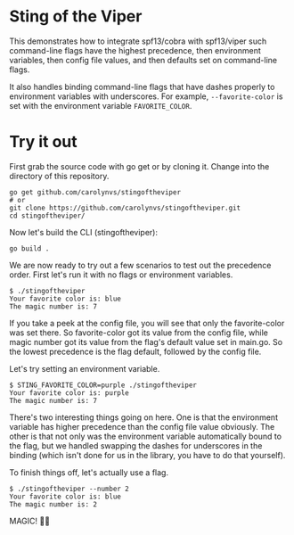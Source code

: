 # Sting of the Viper

This demonstrates how to integrate spf13/cobra with spf13/viper such command-line flags have the highest precedence,
then environment variables, then config file values, and then defaults set on command-line flags.

It also handles binding command-line flags that have dashes properly to environment variables with underscores. 
For example, `--favorite-color` is set with the environment variable `FAVORITE_COLOR`.

# Try it out

First grab the source code with go get or by cloning it. Change into the directory of this repository.

```
go get github.com/carolynvs/stingoftheviper
# or
git clone https://github.com/carolynvs/stingoftheviper.git
cd stingoftheviper/
```

Now let's build the CLI (stingoftheviper):

```
go build .
```

We are now ready to try out a few scenarios to test out the precedence order. First let's run it with no flags
or environment variables.

```console
$ ./stingoftheviper
Your favorite color is: blue
The magic number is: 7
```

If you take a peek at the config file, you will see that only the favorite-color was set there. So favorite-color
got its value from the config file, while magic number got its value from the flag's default value set in main.go.
So the lowest precedence is the flag default, followed by the config file.

Let's try setting an environment variable.

```console
$ STING_FAVORITE_COLOR=purple ./stingoftheviper
Your favorite color is: purple
The magic number is: 7
```

There's two interesting things going on here. One is that the environment variable has higher precedence than the
config file value obviously. The other is that not only was the environment variable automatically bound to
the flag, but we handled swapping the dashes for underscores in the binding (which isn't done for us in the 
library, you have to do that yourself).

To finish things off, let's actually use a flag.

```console
$ ./stingoftheviper --number 2
Your favorite color is: blue
The magic number is: 2
```

MAGIC! 🎩✨